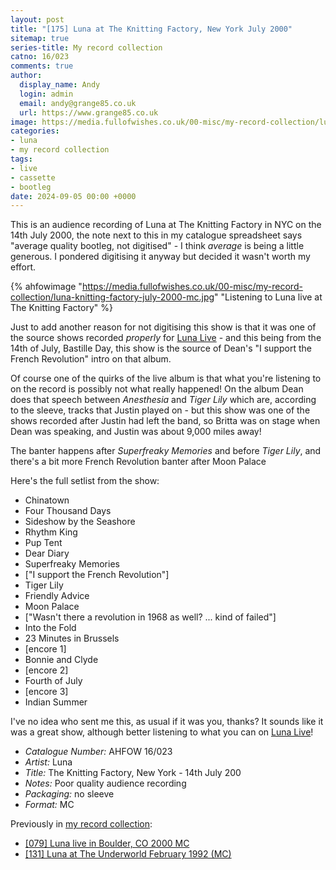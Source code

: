 ```yaml
---
layout: post
title: "[175] Luna at The Knitting Factory, New York July 2000"
sitemap: true
series-title: My record collection
catno: 16/023
comments: true
author:
  display_name: Andy
  login: admin
  email: andy@grange85.co.uk
  url: https://www.grange85.co.uk
image: https://media.fullofwishes.co.uk/00-misc/my-record-collection/luna-knitting-factory-july-2000-mc.jpg
categories:
- luna
- my record collection
tags:
- live
- cassette
- bootleg
date: 2024-09-05 00:00 +0000
---
```

This is an audience recording of Luna at The Knitting Factory in NYC on the 14th July 2000, the note next to this in my catalogue spreadsheet says "average quality bootleg, not digitised" - I think _average_ is being a little generous. I pondered digitising it anyway but decided it wasn't worth my effort.

{% ahfowimage "https://media.fullofwishes.co.uk/00-misc/my-record-collection/luna-knitting-factory-july-2000-mc.jpg" "Listening to Luna live at The Knitting Factory" %}

Just to add another reason for not digitising this show is that it was one of the source shows recorded _properly_ for [Luna Live](/database/luna/releases/luna-live/) - and this being from the 14th of July, Bastille Day, this show is the source of Dean's "I support the French Revolution" intro on that album. 

Of course one of the quirks of the live album is that what you're listening to on the record is possibly not what really happened! On the album Dean does that speech between _Anesthesia_ and _Tiger Lily_ which are, according to the sleeve, tracks that Justin played on - but this show was one of the shows recorded after Justin had left the band, so Britta was on stage when Dean was speaking, and Justin was about 9,000 miles away!

The banter happens after _Superfreaky Memories_ and before _Tiger Lily_, and there's a bit more French Revolution banter after Moon Palace

Here's the full setlist from the show:

 - Chinatown
 - Four Thousand Days
 - Sideshow by the Seashore
 - Rhythm King
 - Pup Tent
 - Dear Diary
 - Superfreaky Memories
 - \["I support the French Revolution"\]
 - Tiger Lily
 - Friendly Advice
 - Moon Palace
 - \["Wasn't there a revolution in 1968 as well? ... kind of failed"\]
 - Into the Fold
 - 23 Minutes in Brussels
 - \[encore 1\]
 - Bonnie and Clyde
 - \[encore 2\]
 - Fourth of July
 - \[encore 3\]
 - Indian Summer

I've no idea who sent me this, as usual if it was you, thanks? It sounds like it was a great show, although better listening to what you can on [Luna Live](/database/luna/releases/luna-live/)!

  - *Catalogue Number:* AHFOW 16/023
  - *Artist:* Luna
  - *Title:* The Knitting Factory, New York - 14th July 200
  - *Notes:* Poor quality audience recording
  - *Packaging:* no sleeve
  - *Format:* MC

Previously in [my record collection](/category/my-record-collection):
 - [[079] Luna live in Boulder, CO 2000 MC](/2023/10/09/my-record-collection-076-luna-live-in-boulder-co-2000-mc/)
 - [[131] Luna at The Underworld February 1992 (MC)](/2024/04/11/my-record-collection-126-luna-at-the-underworld-february-1992-mc/)
